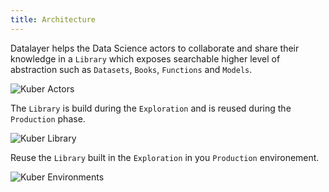 ```yaml
---
title: Architecture
---
```


Datalayer helps the Data Science actors to collaborate and share their knowledge in a `Library` which exposes searchable higher level of abstraction such as `Datasets`, `Books`, `Functions` and `Models`.

![Kuber Actors](/images/kuber/kuber-actors.svg "Kuber Actors")

The `Library` is build during the `Exploration` and is reused during the `Production` phase.

![Kuber Library](/images/kuber/kuber-library.svg "Kuber Library")

Reuse the `Library` built in the `Exploration` in you `Production` environement.

![Kuber Environments](/images/kuber/kuber-environments.svg "Kuber Environments")
